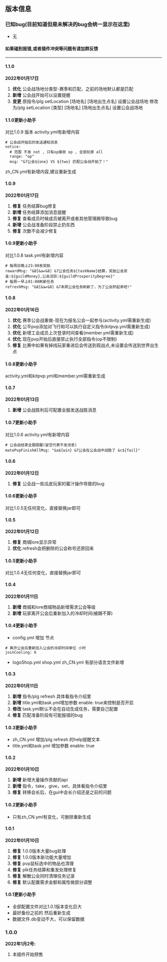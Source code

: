 ## 版本信息


### 已知bug(目前知道但是未解决的bug会统一显示在这里)
- 无

#### 如果碰到报错,或者插件冲突等问题有请加群反馈

------------
#### 1.1.0
**2022年01月17日**
1. **优化** 公会战场地分类型-赛季和匹配，之前的场地默认都是匹配
2. **新增** 公会战开始可以设置提醒
3. **变更** 原指令/plg setLocation [场地名] [场地出生点名] 设置公会战场地
修改为/plg setLocation [类型] [场地名] [场地出生点名] 设置公会战场地

#### 1.1.0更新小助手
对比1.0.9 版本
activity.yml有新增内容
```
# 公会战开始后的发送通知消息
notice:
  # 范围 不发 not , 只有op接收 op , 全部玩家 all
  range: "op"
  msg: "&7公会${one} VS ${two} 匹配公会战开始了！"
```
zh_CN.yml有新增内容,建议重新生成

#### 1.0.9
**2022年01月17日**
1. **修复** 任务结算bug修复
2. **新增** 任务结算添加消息提醒
3. **修复** 查看成员时候成员被离开或者其他管理踢导致bug
4. **新增** 公会战准备阶段禁止扔东西
5. **修复** 次数不会减少修复

#### 1.0.9更新小助手
对比1.0.8 task.yml有新增内容
```
# 每周日晚上23:00发奖励
rewardMsg: "&8[&a✔&8] &7公会任务${taskName}结算，奖励公会资金:${guildMoney},公会活跃:${guildProsperityDegree}"
# 每周一早上01:00刷新任务
refreshMsg: "&8[&a✔&8] &7本周公会任务刷新了，为了公会肝起来吧!"
```

#### 1.0.8
**2022年01月16日**
1. **优化** 赛季公会战重做-现在为报名公会一起参与(activity.yml需重新生成)
2. **优化** 公平pvp添加对飞行和可以执行自定义指令(kitpvp.yml需重新生成)
3. **优化** 新增工会成员上次登录时间查看(member.yml需重新生成)
4. **优化** 现在pvp开始后直接禁止执行全部指令(op不限制)
5. **修复** 比赛中如果有掉线玩家重进后会传送到观战点,未设置会传送到世界出生点

#### 1.0.8更新小助手
activity.yml和kitpvp.yml和member.yml需重新生成

#### 1.0.7
**2022年01月13日**
1. **新增** 公会战胜利后可配置全服发送战胜消息

#### 1.0.7更新小助手
对比1.0.6 activity.yml有新增内容

```
# 公会战结束全服提醒(留空代表不发消息)
matePvpFinishAllMsg: "&a${win} &7公会在公会战中战胜了 &c${fail}"
```

#### 1.0.6
**2022年01月12日**
1. **修复** 公会战一些瓜皮玩家的蜜汁操作导致的bug

#### 1.0.6更新小助手
对比1.0.5无任何变化，直接替换jar即可

#### 1.0.5
**2022年01月12日**
1. **修复** 商城lore显示异常
2. **优化** refresh会把删除的公会称号还原回来

#### 1.0.5更新小助手
对比1.0.4无任何变化，直接替换jar即可

#### 1.0.4
**2022年01月11日**
1. **新增** 商城和lore商城物品新增需求公会等级
2. **新增** 玩家离开公会后重新加入的冷却时间(被踢不算)

#### 1.0.4更新小助手
- config.yml 增加 节点
```
# 离开公会后重新加入公会的冷却时间单位 小时
joinCooling: 6
```
- logoShop.yml shop.yml zh_CN.yml 有部分语言文件新增

#### 1.0.3
**2022年01月11日**
1. **新增** 指令/plg refresh  具体看指令介绍里
2. **新增** title.yml和task.yml增加参数 enable: true来控制是否开启
3. **修改** task.yml默认不会在自动生成任务，需要自己配置
4. **修复** 匹配准备阶段有可能报错的bug

#### 1.0.3更新小助手
- zh_CN.yml 增加/plg refresh 的help提醒文本
- title.yml和task.yml 增加参数 enable: true

#### 1.0.2
**2022年01月10日**
1. **新增** 新增大量操作贡献的api
2. **新增** 指令，take，give，set，具体看指令介绍里
3. **修复** 转移会长后，在gui中会长介绍还是之前的问题

#### 1.0.2更新小助手
- 只有zh_CN.yml有变化，可删除重新生成

#### 1.0.1
**2022年01月10日**
1. **修复** 1.0.0版本大量bug处理
2. **修复** 1.0.0版本新功能大量增加
3. **修复** pvp鼠标选中的物品也清理
4. **修复** plk任务结算和重发处理修复
5. **修复** 解散公会同时清理任务记录
6. **修复** 默认配置需求金额和属性做部分调整

#### 1.0.1更新小助手
- 全部配置文件对比1.0.1版本变化巨大
- 最好备份之前的 然后重新生成
- 数据文件.db变动不大，可以保留数据

### 1.0.0
**2022年1月2号:**
1. 本插件开始预售